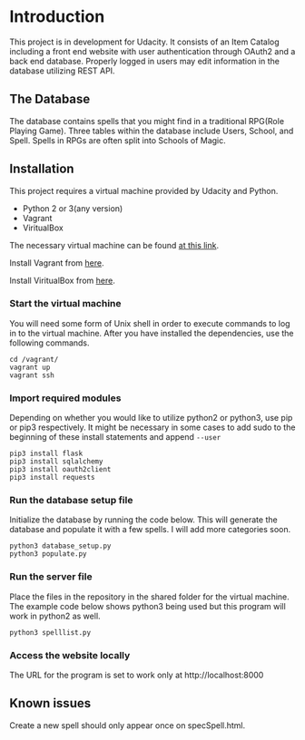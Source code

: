 # Introduction

This project is in development for Udacity.  It consists of an Item Catalog
including a front end website with user authentication through OAuth2 and a
back end database.  Properly logged in users may edit information in the
database utilizing REST API.


## The Database

The database contains spells that you might find in a traditional
RPG(Role Playing Game).  Three tables within the database include Users, School,
and Spell.  Spells in RPGs are often split into Schools of Magic.  


## Installation

This project requires a virtual machine provided by Udacity and Python.

- Python 2 or 3(any version)
- Vagrant
- ViritualBox

The necessary virtual machine can be found [at this link](https://github.com/udacity/fullstack-nanodegree-vm/blob/master/vagrant/Vagrantfile).

Install Vagrant from [here](https://www.vagrantup.com/downloads.html).

Install ViritualBox from [here](https://www.virtualbox.org/wiki/Download_Old_Builds_5_1).


### Start the virtual machine

You will need some form of Unix shell in order to execute commands to log in to
the virtual machine.  After you have installed the dependencies, use the
following commands.  
``` console
cd /vagrant/
vagrant up
vagrant ssh
```


### Import required modules

Depending on whether you would like to utilize python2 or python3, use pip or pip3 respectively.  It might be necessary in some cases to add sudo to the beginning of these install statements and append `--user`

``` console
pip3 install flask
pip3 install sqlalchemy
pip3 install oauth2client
pip3 install requests
```


### Run the database setup file

Initialize the database by running the code below.  This will generate the
database and populate it with a few spells.  I will add more categories soon.
``` console
python3 database_setup.py
python3 populate.py
```


### Run the server file

Place the files in the repository in the shared folder for the virtual machine.
The example
code below shows python3 being used but this program will work in python2 as
well.
``` console
python3 spelllist.py
```


### Access the website locally

The URL for the program is set to work only at http://localhost:8000


## Known issues

Create a new spell should only appear once on specSpell.html.
